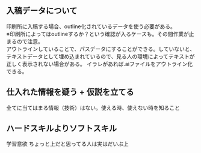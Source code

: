 ## 入稿データについて

印刷所に入稿する場合、outline化されているデータを使う必要がある。<br>
※印刷所によってはoutlineするか？という確認が入るケースも。その間作業が止まるので注意。<br>
アウトラインしていることで、パスデータにすることができる。していないと、テキストデータとして埋め込まれているので、見る人の環境によってテキストが正しく表示されない場合がある。
イラレがあれば.aiファイルをアウトライン化できる。


## 仕入れた情報を疑う + 仮説を立てる
全てに当てはまる情報（技術）はない。使える時、使えない時を知ること

## ハードスキルよりソフトスキル
学習意欲 ちょっと上だと思ってる人は実はだいぶ上
